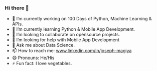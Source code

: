 ### Hi there 👋

- 🔭 I’m currently working on 100 Days of Python, Machine Learning & APIs.
- 🌱 I’m currently learning Python & Mobile App Development.
- 👯 I’m looking to collaborate on opensource projects.
- 🤔 I’m looking for help with Mobile App Development
- 💬 Ask me about Data Science.
- 📫 How to reach me: www.linkedin.com/in/joseph-magiya
- 😄 Pronouns: He/His
- ⚡ Fun fact: I love vegetables.

